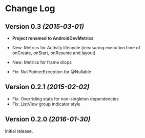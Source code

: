 Change Log
==========

Version 0.3 *(2015-03-01)*
----------------------------

* **Project renamed to AndroidDevMetrics**

* New: Metrics for Activity lifecycle (measuring execution time of onCreate, onStart, onResume and layout)
* New: Metrics for frame drops
* Fix: NullPointerException for @Nullable 

Version 0.2.1 *(2015-02-02)* 
----------------------------

 * Fix: Overriding stats for non-singleton dependencies
 * Fix: ListView group indicator style


Version 0.2.0 *(2016-01-30)*
----------------------------

Initial release.

